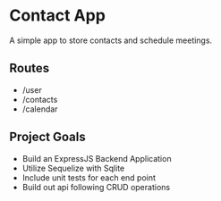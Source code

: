 # Contact App 
A simple app to store contacts and schedule meetings.

## Routes
- /user
- /contacts
- /calendar

## Project Goals
- Build an ExpressJS Backend Application
- Utilize Sequelize with Sqlite 
- Include unit tests for each end point
- Build out api following CRUD operations